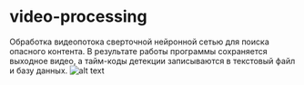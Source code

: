 # video-processing
Обработка видеопотока сверточной нейронной сетью для поиска опасного контента. В результате работы программы сохраняется выходное видео, а тайм-коды детекции записываются в текстовый файл и базу данных. 
![alt text]([https://raw.githubusercontent.com/username/projectname/commit/img.png](https://github.com/Yukanova/video-processing/blob/main/%D0%B8%D0%BD%D1%82%D0%B5%D1%80%D1%84%D0%B5%D0%B9%D1%81.png))
